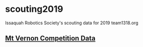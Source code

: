 # scouting2019
Issaquah Robotics Society's scouting data for 2019
team1318.org
## [Mt Vernon Competition Data](irs1318dev.github.io/scouting2019/wamou/index.html)

